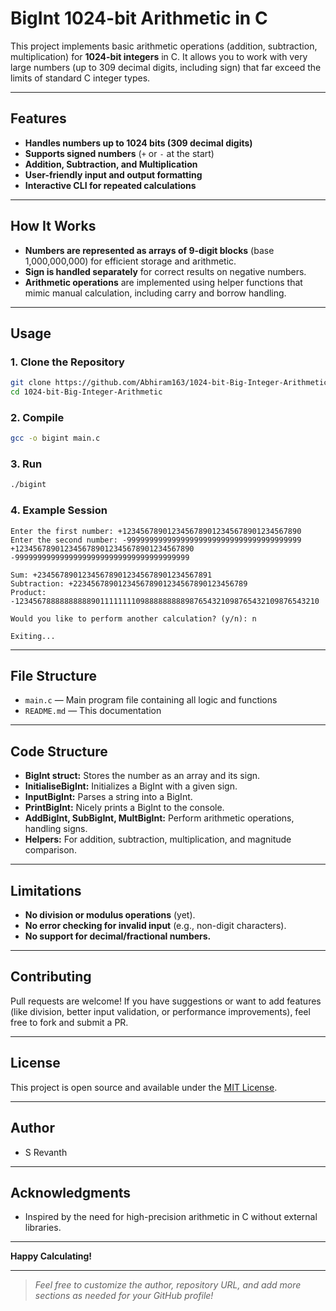 # BigInt 1024-bit Arithmetic in C

This project implements basic arithmetic operations (addition, subtraction, multiplication) for **1024-bit integers** in C. It allows you to work with very large numbers (up to 309 decimal digits, including sign) that far exceed the limits of standard C integer types.

---

## Features

- **Handles numbers up to 1024 bits (309 decimal digits)**
- **Supports signed numbers** (`+` or `-` at the start)
- **Addition, Subtraction, and Multiplication**
- **User-friendly input and output formatting**
- **Interactive CLI for repeated calculations**

---

## How It Works

- **Numbers are represented as arrays of 9-digit blocks** (base 1,000,000,000) for efficient storage and arithmetic.
- **Sign is handled separately** for correct results on negative numbers.
- **Arithmetic operations** are implemented using helper functions that mimic manual calculation, including carry and borrow handling.

---

## Usage

### 1. Clone the Repository

```bash
git clone https://github.com/Abhiram163/1024-bit-Big-Integer-Arithmetic
cd 1024-bit-Big-Integer-Arithmetic
```

### 2. Compile

```bash
gcc -o bigint main.c
```

### 3. Run

```bash
./bigint
```

### 4. Example Session

```
Enter the first number: +1234567890123456789012345678901234567890
Enter the second number: -999999999999999999999999999999999999999
+1234567890123456789012345678901234567890
-999999999999999999999999999999999999999

Sum: +234567890123456789012345678901234567891
Subtraction: +223456789012345678901234567890123456789
Product: -12345678888888888901111111109888888888987654321098765432109876543210

Would you like to perform another calculation? (y/n): n

Exiting...
```

---

## File Structure

- `main.c` — Main program file containing all logic and functions
- `README.md` — This documentation

---

## Code Structure

- **BigInt struct:** Stores the number as an array and its sign.
- **InitialiseBigInt:** Initializes a BigInt with a given sign.
- **InputBigInt:** Parses a string into a BigInt.
- **PrintBigInt:** Nicely prints a BigInt to the console.
- **AddBigInt, SubBigInt, MultBigInt:** Perform arithmetic operations, handling signs.
- **Helpers:** For addition, subtraction, multiplication, and magnitude comparison.

---

## Limitations

- **No division or modulus operations** (yet).
- **No error checking for invalid input** (e.g., non-digit characters).
- **No support for decimal/fractional numbers.**

---

## Contributing

Pull requests are welcome! If you have suggestions or want to add features (like division, better input validation, or performance improvements), feel free to fork and submit a PR.

---

## License

This project is open source and available under the [MIT License](LICENSE).

---

## Author

- S Revanth

---

## Acknowledgments

- Inspired by the need for high-precision arithmetic in C without external libraries.

---

**Happy Calculating!**

---

> _Feel free to customize the author, repository URL, and add more sections as needed for your GitHub profile!_
